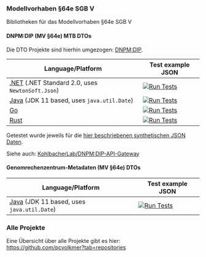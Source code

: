 ### Modellvorhaben §64e SGB V

Bibliotheken für das Modellvorhaben §64e SGB V

#### DNPM:DIP (MV §64e) MTB DTOs

Die DTO Projekte sind hierhin umgezogen: [DNPM:DIP](https://github.com/dnpm-dip).

| Language/Platform | Test example JSON |
| -------- | -------- |
| [.NET](https://github.com/dnpm-dip/mv64e-mtb-dto-dotnet) (.NET Standard 2.0, uses `NewtonSoft.Json`) | [![Run Tests](https://github.com/dnpm-dip/mv64e-mtb-dto-dotnet/actions/workflows/test.yml/badge.svg)](https://github.com/dnpm-dip/mv64e-mtb-dto-dotnet/actions/workflows/test.yml) |
| [Java](https://github.com/dnpm-dip/mv64e-mtb-dto-java) (JDK 11 based, uses `java.util.Date`) | [![Run Tests](https://github.com/dnpm-dip/mv64e-mtb-dto-java/actions/workflows/test.yml/badge.svg)](https://github.com/dnpm-dip/mv64e-mtb-dto-java/actions/workflows/test.yml) |
| [Go](https://github.com/dnpm-dip/mv64e-mtb-dto-go) | [![Run Tests](https://github.com/dnpm-dip/mv64e-mtb-dto-go/actions/workflows/test.yml/badge.svg)](https://github.com/dnpm-dip/mv64e-mtb-dto-go/actions/workflows/test.yml) |
| [Rust](https://github.com/dnpm-dip/mv64e-mtb-dto-rs) | [![Run Tests](https://github.com/dnpm-dip/mv64e-mtb-dto-rs/actions/workflows/test.yml/badge.svg)](https://github.com/dnpm-dip/mv64e-mtb-dto-rs/actions/workflows/test.yml) |

Getestet wurde jeweils für die [hier beschriebenen synthetischen JSON Daten](https://github.com/KohlbacherLab/dnpm-dip-api-gateway/blob/main/app/controllers/README.md).

Siehe auch: [KohlbacherLab/DNPM:DIP-API-Gateway](https://github.com/KohlbacherLab/dnpm-dip-api-gateway)

#### Genomrechenzentrum-Metadaten (MV §64e) DTOs

| Language/Platform | Test example JSON |
| -------- | -------- |
| [Java](https://github.com/pcvolkmer/mv64e-grz-dto-java) (JDK 11 based, uses `java.util.Date`) | [![Run Tests](https://github.com/pcvolkmer/mv64e-grz-dto-java/actions/workflows/test.yml/badge.svg)](https://github.com/pcvolkmer/mv64e-grz-dto-java/actions/workflows/test.yml) |

### Alle Projekte

Eine Übersicht über alle Projekte gibt es hier: https://github.com/pcvolkmer?tab=repositories

